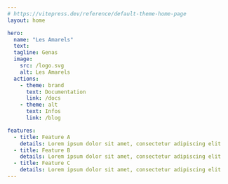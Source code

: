 ```yaml
---
# https://vitepress.dev/reference/default-theme-home-page
layout: home

hero:
  name: "Les Amarels"
  text: 
  tagline: Genas
  image:
    src: /logo.svg
    alt: Les Amarels
  actions:
    - theme: brand
      text: Documentation
      link: /docs
    - theme: alt
      text: Infos
      link: /blog

features:
  - title: Feature A
    details: Lorem ipsum dolor sit amet, consectetur adipiscing elit
  - title: Feature B
    details: Lorem ipsum dolor sit amet, consectetur adipiscing elit
  - title: Feature C
    details: Lorem ipsum dolor sit amet, consectetur adipiscing elit
---
```


